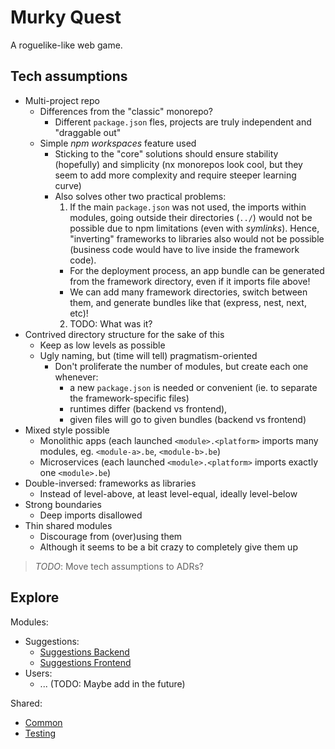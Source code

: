 # Murky Quest

A roguelike-like web game.

## Tech assumptions

- Multi-project repo
  - Differences from the "classic" monorepo?
    - Different `package.json` fles, projects are truly independent and "draggable out"
  - Simple _npm workspaces_ feature used
    - Sticking to the "core" solutions should ensure stability (hopefully) and simplicity (nx monorepos look cool, but they seem to add more complexity and require steeper learning curve)
    - Also solves other two practical problems:
      1. If the main `package.json` was not used, the imports within modules, going outside their directories (`../`) would not be possible due to npm limitations (even with _symlinks_). Hence, "inverting" frameworks to libraries also would not be possible (business code would have to live inside the framework code).
      - For the deployment process, an app bundle can be generated from the framework directory, even if it imports file above!
      - We can add many framework directories, switch between them, and generate bundles like that (express, nest, next, etc)!
      2. TODO: What was it?
- Contrived directory structure for the sake of this
  - Keep as low levels as possible
  - Ugly naming, but (time will tell) pragmatism-oriented
    - Don't proliferate the number of modules, but create each one whenever:
      - a new `package.json` is needed or convenient (ie. to separate the framework-specific files)
      - runtimes differ (backend vs frontend),
      - given files will go to given bundles (backend vs frontend)
- Mixed style possible
  - Monolithic apps (each launched `<module>.<platform>` imports many modules, eg. `<module-a>.be`, `<module-b>.be`)
  - Microservices (each launched `<module>.<platform>` imports exactly one `<module>.be`)
- Double-inversed: frameworks as libraries
  - Instead of level-above, at least level-equal, ideally level-below
- Strong boundaries
  - Deep imports disallowed
- Thin shared modules
  - Discourage from (over)using them
  - Although it seems to be a bit crazy to completely give them up

> _TODO_: Move tech assumptions to ADRs?

## Explore

Modules:

- Suggestions:
  - [Suggestions Backend](./modules/suggestions.backend/README.md)
  - [Suggestions Frontend](./modules/suggestions.frontend/README.md)
- Users:
  - ... (TODO: Maybe add in the future)

Shared:

- [Common](./shared/common/README.md)
- [Testing](./shared/testing/README.md)
